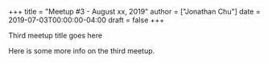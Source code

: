 +++
title = "Meetup #3 - August xx, 2019"
author = ["Jonathan Chu"]
date = 2019-07-03T00:00:00-04:00
draft = false
+++

Third meetup title goes here

Here is some more info on the third meetup.
